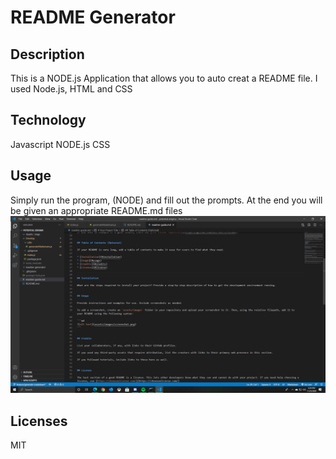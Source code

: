 # README Generator
  ## Description
  This is a NODE.js Application that allows you to auto creat a README file. I used Node.js, HTML and CSS

  ## Technology
  Javascript
  NODE.js
  CSS
    
  ## Usage
  Simply run the program, (NODE) and fill out the prompts. At the end you will be given an appropriate README.md files
    ![Image of the generators output](/Assets/screenShot1.png)     
   
  ## Licenses
  MIT
  

